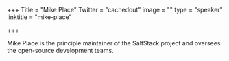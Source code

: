 +++
Title = "Mike Place"
Twitter = "cachedout"
image = ""
type = "speaker"
linktitle = "mike-place"

+++


Mike Place is the principle maintainer of the SaltStack project and oversees the open-source development teams.

